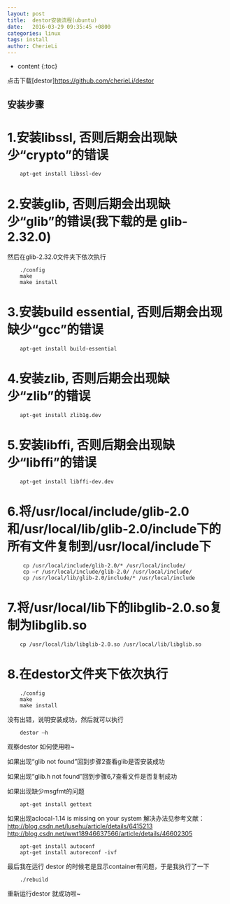 ```yaml
---
layout: post
title:  destor安装流程(ubuntu)
date:   2016-03-29 09:35:45 +0800
categories: linux
tags: install
author: CherieLi
---
```


* content
{:toc}

点击下载[destor]https://github.com/cherieLi/destor

## 安装步骤

# 1.安装libssl, 否则后期会出现缺少“crypto”的错误
```
	apt-get install libssl-dev
```

# 2.安装glib, 否则后期会出现缺少“glib”的错误(我下载的是 glib-2.32.0)
然后在glib-2.32.0文件夹下依次执行
```
	./config
	make
	make install
```

# 3.安装build essential, 否则后期会出现缺少“gcc”的错误
```
	apt-get install build-essential
```

# 4.安装zlib, 否则后期会出现缺少“zlib”的错误
```
	apt-get install zlib1g.dev
```

# 5.安装libffi, 否则后期会出现缺少“libffi”的错误
```
	apt-get install libffi-dev.dev
```

# 6.将/usr/local/include/glib-2.0和/usr/local/lib/glib-2.0/include下的所有文件复制到/usr/local/include下
```
	 cp /usr/local/include/glib-2.0/* /usr/local/include/
	 cp –r /usr/local/include/glib-2.0/ /usr/local/include/
     cp /usr/local/lib/glib-2.0/include/* /usr/local/include
```

# 7.将/usr/local/lib下的libglib-2.0.so复制为libglib.so
```
	cp /usr/local/lib/libglib-2.0.so /usr/local/lib/libglib.so
```

# 8.在destor文件夹下依次执行
```
	./config
	make
	make install
```
没有出错，说明安装成功，然后就可以执行
```
	destor –h 
```
 观察destor 如何使用啦~
 
如果出现“glib not found”回到步骤2查看glib是否安装成功

如果出现“glib.h not found”回到步骤6,7查看文件是否复制成功

如果出现缺少msgfmt的问题 
```
	apt-get install gettext
```

如果出现aclocal-1.14 is missing on your system
解决办法见参考文献：
http://blog.csdn.net/lusehu/article/details/6415213
http://blog.csdn.net/wwt18946637566/article/details/46602305
```
	apt-get install autoconf
	apt-get install autoreconf -ivf
```	

最后我在运行 destor 的时候老是显示container有问题，于是我执行了一下 
```
	./rebuild 
```
重新运行destor 就成功啦~